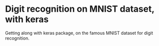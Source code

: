 # Digit recognition on MNIST dataset, with keras
Getting along with keras package, on the famous MNIST dataset for digit recognition.
